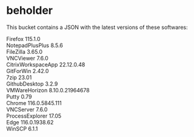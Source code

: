 # beholder
This bucket contains a JSON with the latest versions of these softwares:

Firefox            115.1.0          
NotepadPlusPlus    8.5.6            
FileZilla          3.65.0           
VNCViewer          7.6.0            
CitrixWorkspaceApp 22.12.0.48       
GitForWin          2.42.0           
7zip               23.01            
GithubDesktop      3.2.9            
VMWareHorizon      8.10.0.21964678  
Putty              0.79             
Chrome             116.0.5845.111   
VNCServer          7.6.0            
ProcessExplorer    17.05            
Edge               116.0.1938.62    
WinSCP             6.1.1            



